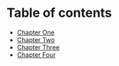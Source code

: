 # Table of contents

* [Chapter One](Chapter_1/README.md)
* [Chapter Two](Chapter_2/README.md)
* [Chapter Three](Chapter_3/README.md)
* [Chapter Four](Chapter_4/README.md)